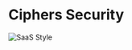 # Ciphers Security

![SaaS Style](https://github.com/user-attachments/assets/71d20492-8595-4a08-ae4b-bfcdfe07beba)

